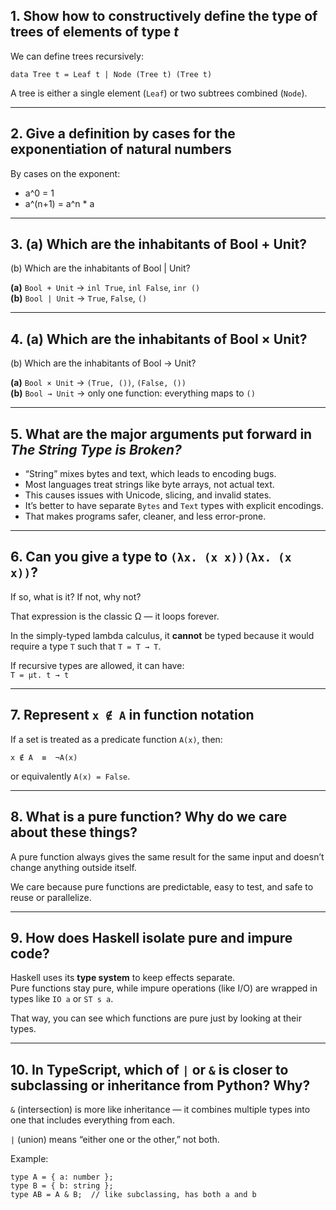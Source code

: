 ## 1. Show how to constructively define the type of trees of elements of type *t*

We can define trees recursively:

```
data Tree t = Leaf t | Node (Tree t) (Tree t)
```

A tree is either a single element (`Leaf`) or two subtrees combined (`Node`).

---

## 2. Give a definition by cases for the exponentiation of natural numbers

By cases on the exponent:

- a^0 = 1  
- a^(n+1) = a^n * a

---

## 3. (a) Which are the inhabitants of Bool + Unit?  
(b) Which are the inhabitants of Bool | Unit?

**(a)** `Bool + Unit` → `inl True`, `inl False`, `inr ()`  
**(b)** `Bool | Unit` → `True`, `False`, `()`

---

## 4. (a) Which are the inhabitants of Bool × Unit?  
(b) Which are the inhabitants of Bool → Unit?

**(a)** `Bool × Unit` → `(True, ())`, `(False, ())`  
**(b)** `Bool → Unit` → only one function: everything maps to `()`

---

## 5. What are the major arguments put forward in *The String Type is Broken?*

- “String” mixes bytes and text, which leads to encoding bugs.  
- Most languages treat strings like byte arrays, not actual text.  
- This causes issues with Unicode, slicing, and invalid states.  
- It’s better to have separate `Bytes` and `Text` types with explicit encodings.  
- That makes programs safer, cleaner, and less error-prone.

---

## 6. Can you give a type to `(λx. (x x))(λx. (x x))`?  
If so, what is it? If not, why not?

That expression is the classic Ω — it loops forever.

In the simply-typed lambda calculus, it **cannot** be typed because it would require a type `T` such that `T = T → T`.

If recursive types are allowed, it can have:  
`T = μt. t → t`

---

## 7. Represent `x ∉ A` in function notation

If a set is treated as a predicate function `A(x)`, then:

```
x ∉ A  ≡  ¬A(x)
```

or equivalently `A(x) = False`.

---

## 8. What is a pure function? Why do we care about these things?

A pure function always gives the same result for the same input and doesn’t change anything outside itself.

We care because pure functions are predictable, easy to test, and safe to reuse or parallelize.

---

## 9. How does Haskell isolate pure and impure code?

Haskell uses its **type system** to keep effects separate.  
Pure functions stay pure, while impure operations (like I/O) are wrapped in types like `IO a` or `ST s a`.

That way, you can see which functions are pure just by looking at their types.

---

## 10. In TypeScript, which of `|` or `&` is closer to subclassing or inheritance from Python? Why?

`&` (intersection) is more like inheritance — it combines multiple types into one that includes everything from each.

`|` (union) means “either one or the other,” not both.

Example:

```
type A = { a: number };
type B = { b: string };
type AB = A & B;  // like subclassing, has both a and b
```

